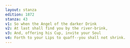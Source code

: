 ```yaml
---
layout: stanza
edition: 1872
stanza: 43
v1: So when the Angel of the darker Drink
v2: At last shall find you by the river-brink,
v3: And, offering his Cup, invite your Soul
v4: Forth to your Lips to quaff--you shall not shrink.
---
```

